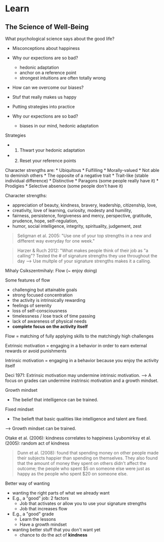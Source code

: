 # Learn

## The Science of Well-Being

What psychological science says about the good life?
   * Misconceptions about happiness
   * Why our expections are so bad?
     * hedonic adaptation
     * anchor on a reference point
     * strongest intuitions are often totally wrong
   * How can we overcome our biases?
   * Stuf that really makes us happy
   * Putting strategies into practice
   
   * Why our expections are so bad?
     * biases in our mind, hedonic adaptation
   
   Strategies
   * 1. Thwart your hedonic adaptation
   * 2. Reset your reference points
   
   Character strengths are:
     * Ubiquitous
     * Fulfilling
     * Morally-valued
     * Not able to deminish others
     * The opposite of a negative trait
     * Trait-like (stable individual difference)
     * Distinctive
     * Paragons (some people really have it)
       * Prodigies 
     * Selective absence (some people don't have it)
     
Character strengths:
   * appreciation of beauty, kindness, bravery, leadership, citizenship, love, 
   * creativity, love of learning, curiosity, modesty and humility,
   * fairness, persistence, forgiveness and mercy, perspective, gratitude, prudence, hope, self-regulation,
   * humor, social intelligence, integrity, spirituality, judgement, zest
       
> Seligman et al. 2005: "Use one of your top strengths in a new and different way everyday for one week."

> Harzer & Ruch 2012: "What makes people think of their job as "a calling"?
Tested the # of signature strengths they use throughout the day
--> Use multple of your signature strengths makes it a calling.

Mihaly Csikszentmihaly: Flow (~ enjoy doing)

Some features of flow
  * challenging but attainable goals
  * strong focused concentration
  * the activity is intrinsically rewarding
  * feelings of serenity
  * loss of self-consciousness
  * timelessness / lose track of time passing
  * lack of awareness of physical needs
  * **complete focus on the activity itself**
  
Flow = matching of fully applying skills to the matchingly high challenges
  
Extrinsic motivation = engaging in a behavior in order to earn external rewards or avoid punishments
  
Intrinsic motivation = engaging in a behavior because you enjoy the activity itself

Deci 1971: Extrinsic motivation may undermine intrinsic motivation.
--> A focus on grades can undermine instrinsic motivation and a growth mindset.

Growth mindset
   * The belief that intelligence can be trained.
   
Fixed mindset
   * The belieft that basic qualities like intelligence and talent are fixed.
   
--> Growth mindset can be trained.   

Otake et al. (2006): kindness correlates to happiness
Lyubomirksy et al. (2005): random act of kindness
> Dunn et al. (2008): found that spending money on other people made their subjects happier than spending on themselves. 
> They also found that the amount of money they spent on others didn't affect the outcome; 
> the people who spent $5 on someone else were just as happy as the people who spent $20 on someone else.

Better way of wanting
* wanting the right parts of what we already want
 * E.g., a "good" job: 2 factors
   * Job that activates or allow you to use your signature strengths
   * Job that increases flow
 * E.g., a "good" grade
   * Learn the lessons
   * Have a growth mindset
* wanting better stuff that you don't want yet
   * chance to do the act of **kindness**
   
